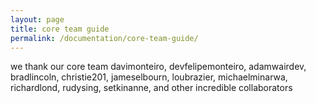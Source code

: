 ```yaml
---
layout: page
title: core team guide
permalink: /documentation/core-team-guide/
---
```


we thank our core team davimonteiro, devfelipemonteiro, adamwairdev, bradlincoln, christie201, jameselbourn, loubrazier, michaelminarwa, richardlond, rudysing, setkinanne, and other incredible collaborators
